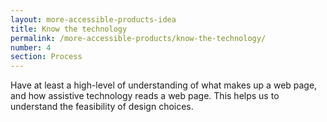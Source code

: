 ```yaml
---
layout: more-accessible-products-idea
title: Know the technology
permalink: /more-accessible-products/know-the-technology/
number: 4
section: Process
---
```


Have at least a high-level of understanding of what makes up a web page, and how assistive technology reads a web page. This helps us to understand the feasibility of design choices.